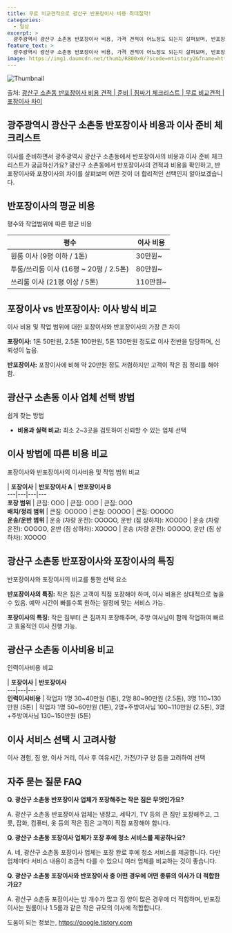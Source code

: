 ```yaml
---
title: 무료 비교견적으로 광산구 반포장이사 비용 최대절약!
categories:
  - 일상
excerpt: >
  광주광역시 광산구 소촌동 반포장이사 비용, 가격 견적이 어느정도 되는지 살펴보며, 반포장이사를 준비함에 있어 짐싸기 준비 체크리스트가 무엇인지 보겠습니다. 마지막으로 포장이사와 차이점을 통해 무료 비교견적으로 어떤 것이 더 합리적인 선택인지 공유 드립니다.광산구 소촌동 포장이사 견적 샘플 보기 👈 클릭광산구 소촌동 포장이사 가격 살펴보기 👈 클릭광산구 소촌동 반포장이사 평균 이사 비용평수광산구 소촌동 평균 이사 비용원룸 이사9평 이하 (1톤)30만원~투룸/쓰리룸 이사16평 ~ 20평 (2.5톤)80만원~쓰리룸 이사21평 (5톤) ~110만원~우리집 무료 이사견적 받기 👈 클릭포장 vs 반포장: 이사 방식 비교이사 비용과 작업 범위에 따른 포장과 반포장의 가장 큰 차이는 무엇일까요?포장 이사는 1톤 ..
feature_text: >
  광주광역시 광산구 소촌동 반포장이사 비용, 가격 견적이 어느정도 되는지 살펴보며, 반포장이사를 준비함에 있어 짐싸기 준비 체크리스트가 무엇인지 보겠습니다. 마지막으로 포장이사와 차이점을 통해 무료 비교견적으로 어떤 것이 더 합리적인 선택인지 공유 드립니다.광산구 소촌동 포장이사 견적 샘플 보기 👈 클릭광산구 소촌동 포장이사 가격 살펴보기 👈 클릭광산구 소촌동 반포장이사 평균 이사 비용평수광산구 소촌동 평균 이사 비용원룸 이사9평 이하 (1톤)30만원~투룸/쓰리룸 이사16평 ~ 20평 (2.5톤)80만원~쓰리룸 이사21평 (5톤) ~110만원~우리집 무료 이사견적 받기 👈 클릭포장 vs 반포장: 이사 방식 비교이사 비용과 작업 범위에 따른 포장과 반포장의 가장 큰 차이는 무엇일까요?포장 이사는 1톤 ..
image: https://img1.daumcdn.net/thumb/R800x0/?scode=mtistory2&fname=https%3A%2F%2Fblog.kakaocdn.net%2Fdn%2F9hktM%2FbtsHcqv8woT%2FMLhQ0KlQHOhkpecrfRYeD1%2Fimg.webp
---
```


![Thumbnail](https://img1.daumcdn.net/thumb/R800x0/?scode=mtistory2&fname=https%3A%2F%2Fblog.kakaocdn.net%2Fdn%2F9hktM%2FbtsHcqv8woT%2FMLhQ0KlQHOhkpecrfRYeD1%2Fimg.webp)

<p>출처: <a href="https://qoogle.tistory.com/9504" rel="dofollow">광산구 소촌동 반포장이사 비용 견적 | 준비 | 짐싸기 체크리스트 | 무료 비교견적 | 포장이사 차이</a> </p>

## 광주광역시 광산구 소촌동 반포장이사 비용과 이사 준비 체크리스트



이사를 준비하면서 광주광역시 광산구 소촌동에서 반포장이사의 비용과 이사 준비 체크리스트가 궁금하신가요? 광산구 소촌동에서 반포장이사의 견적과
비용을 확인하고, 반포장이사와 포장이사의 차이를 살펴보며 어떤 것이 더 합리적인 선택인지 알아보겠습니다.



## 반포장이사의 평균 비용

평수와 작업범위에 따른 평균 비용

**평수** | **이사 비용**  
---|---  
원룸 이사 (9평 이하 / 1톤) | 30만원~  
투룸/쓰리룸 이사 (16평 ~ 20평 / 2.5톤) | 80만원~  
쓰리룸 이사 (21평 이상 / 5톤) | 110만원~  
  


## 포장이사 vs 반포장이사: 이사 방식 비교

이사 비용 및 작업 범위에 대한 포장이사와 반포장이사의 가장 큰 차이

**포장이사:** 1톤 50만원, 2.5톤 100만원, 5톤 130만원 정도로 이사 전반을 담당하며, 신뢰성이 높음.

**반포장이사:** 포장이사에 비해 약 20만원 정도 저렴하지만 고객이 작은 짐 정리를 해야 함.



## 광산구 소촌동 이사 업체 선택 방법

쉽게 찾는 방법

  * **비용과 실력 비교:** 최소 2~3곳을 검토하여 신뢰할 수 있는 업체 선택



## 이사 방법에 따른 비용 비교

포장이사와 반포장이사의 이사비용 및 작업 범위 비교

| **포장이사** | **반포장이사 A** | **반포장이사 B**  
---|---|---|---  
**포장 범위** | 큰짐: OOO | 큰짐: OOO | 큰짐: OOO  
**배치/정리 범위** | 큰짐: OOOOO | 큰짐: OOOOO | 큰짐: OOOOO  
**운송/운반 범위** | 운송 (차량 운전): OOOOO, 운반 (짐 상하차): XOOOO | 운송 (차량 운전): OOOOO, 운반 (짐 상하차): XOOOO | 운송 (차량 운전): OOOOO, 운반 (짐 상하차): XOOOO  
  


## 광산구 소촌동 반포장이사와 포장이사의 특징

반포장이사와 포장이사의 비교를 통한 선택 요소

**반포장이사의 특징:** 작은 짐은 고객이 직접 포장해야 하며, 이사 비용은 상대적으로 높을 수 있음. 예약 시간이 빠를수록 원하는 일정에
맞는 서비스 가능.

**포장이사의 특징:** 작은 짐부터 큰 짐까지 포장해주며, 주방 여사님이 함께 작업하여 빠르고 효율적인 이사 진행 가능.



## 광산구 소촌동 이사비용 비교

인력이사비용 비교

| **포장이사** | **반포장이사**  
---|---|---  
**인력이사비용** | 작업자 1명 30~40만원 (1톤), 2명 80~90만원 (2.5톤), 3명 110~130만원 (5톤) | 작업자 1명 50~60만원 (1톤), 2명+주방여사님 100~110만원 (2.5톤), 3명+주방여사님 130~150만원 (5톤)  
  


## 이사 서비스 선택 시 고려사항

이사 경험, 짐 양, 이사 거리, 이사 후 여유시간, 가전/가구 양 등을 고려하여 선택



## 자주 묻는 질문 FAQ

**Q. 광산구 소촌동 반포장이사 업체가 포장해주는 작은 짐은 무엇인가요?**

A. 광산구 소촌동 반포장이사 업체는 냉장고, 세탁기, TV 등의 큰 짐만 포장해주고, 그릇, 잡화, 컴퓨터, 옷 등의 작은 짐은 고객이
직접 포장해야 합니다.

**Q. 광산구 소촌동 포장이사 업체가 포장 후에 청소 서비스를 제공하나요?**

A. 네, 광산구 소촌동 포장이사 업체는 포장 완료 후에 청소 서비스를 제공합니다. 다만 업체마다 서비스 내용이 조금씩 다를 수 있으니 여러
업체를 비교하는 것이 좋습니다.

**Q. 광산구 소촌동 포장이사와 반포장이사 중 어떤 경우에 어떤 종류의 이사가 더 적합한가요?**

A. 광산구 소촌동 포장이사는 방 개수가 많고 짐 양이 많은 경우에 더 적합하며, 반포장이사는 원룸이나 1.5룸과 같은 작은 규모의 이사에
적합합니다.



 

도움이 되는 정보는, <a href="https://qoogle.tistory.com" rel="dofollow">https://qoogle.tistory.com</a>



